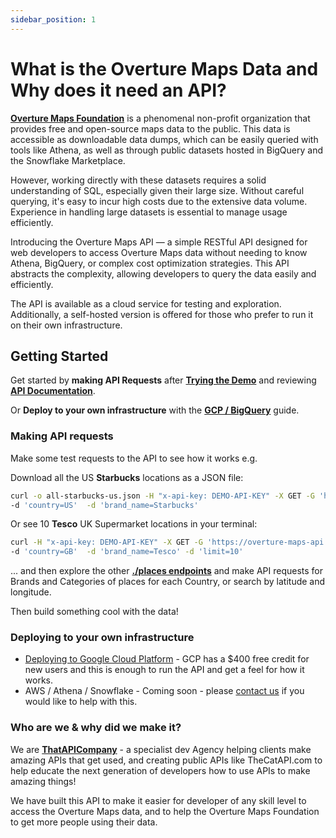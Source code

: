 ```yaml
---
sidebar_position: 1
---
```


# What is the Overture Maps Data and Why does it need an API?

**[Overture Maps Foundation](https://overturemaps.org/)** is a phenomenal non-profit organization that provides free and open-source maps data to the public. This data is accessible as downloadable data dumps, which can be easily queried with tools like Athena, as well as through public datasets hosted in BigQuery and the Snowflake Marketplace.

However, working directly with these datasets requires a solid understanding of SQL, especially given their large size. Without careful querying, it's easy to incur high costs due to the extensive data volume. Experience in handling large datasets is essential to manage usage efficiently.

Introducing the Overture Maps API — a simple RESTful API designed for web developers to access Overture Maps data without needing to know Athena, BigQuery, or complex cost optimization strategies. This API abstracts the complexity, allowing developers to query the data easily and efficiently.

The API is available as a cloud service for testing and exploration. Additionally, a self-hosted version is offered for those who prefer to run it on their own infrastructure.

## Getting Started

Get started by **making API Requests** after **[Trying the Demo](../demo)** and reviewing **[API Documentation](../reference)**.

Or **Deploy to your own infrastructure** with the **[GCP / BigQuery](./deploy-to-gcp)** guide.

### Making API requests

Make some test requests to the API to see how it works e.g.

Download all the US **Starbucks** locations as a JSON file:

```bash
curl -o all-starbucks-us.json -H "x-api-key: DEMO-API-KEY" -X GET -G 'https://overture-maps-api.thatapicompany.com/places'  \
-d 'country=US'  -d 'brand_name=Starbucks'
```

Or see 10 **Tesco** UK Supermarket locations in your terminal:

```bash
curl -H "x-api-key: DEMO-API-KEY" -X GET -G 'https://overture-maps-api.thatapicompany.com/places' \
-d 'country=GB'  -d 'brand_name=Tesco' -d 'limit=10'
```

... and then explore the other **[./places endpoints](./api-endpoints/places)** and make API requests for Brands and Categories of places for each Country, or search by latitude and longitude.

Then build something cool with the data!

### Deploying to your own infrastructure

- [Deploying to Google Cloud Platform](./deploy-to-gcp/) - GCP has a $400 free credit for new users and this is enough to run the API and get a feel for how it works.
- AWS / Athena / Snowflake - Coming soon - please [contact us](mailto:aden@thatapicompany.com) if you would like to help with this.

### Who are we & why did we make it?

We are **[ThatAPICompany](https://thatapicompany.com/)** - a specialist dev Agency helping clients make amazing APIs that get used, and creating public APIs like TheCatAPI.com to help educate the next generation of developers how to use APIs to make amazing things!

We have built this API to make it easier for developer of any skill level to access the Overture Maps data, and to help the Overture Maps Foundation to get more people using their data.
